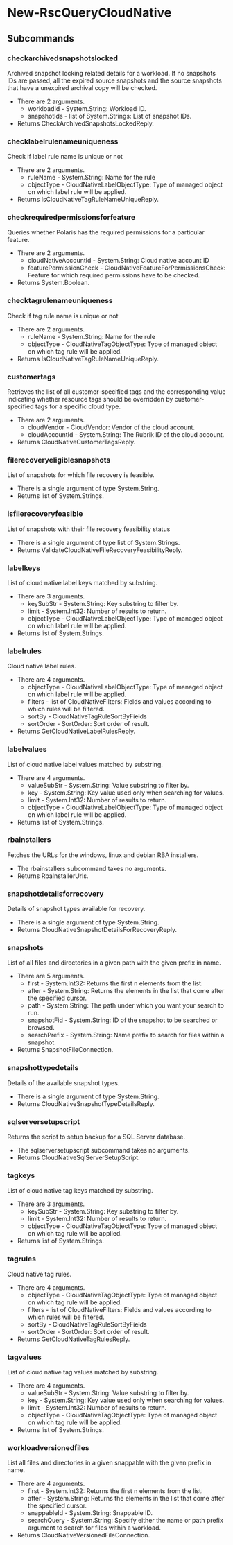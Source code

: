 # New-RscQueryCloudNative
## Subcommands
### checkarchivedsnapshotslocked
Archived snapshot locking related details for a workload. If no snapshots IDs are passed, all the expired source snapshots and the source snapshots that have a unexpired archival copy will be checked.

- There are 2 arguments.
    - workloadId - System.String: Workload ID.
    - snapshotIds - list of System.Strings: List of snapshot IDs.
- Returns CheckArchivedSnapshotsLockedReply.
### checklabelrulenameuniqueness
Check if label rule name is unique or not

- There are 2 arguments.
    - ruleName - System.String: Name for the rule
    - objectType - CloudNativeLabelObjectType: Type of managed object on which label rule will be applied.
- Returns IsCloudNativeTagRuleNameUniqueReply.
### checkrequiredpermissionsforfeature
Queries whether Polaris has the required permissions for a particular feature.

- There are 2 arguments.
    - cloudNativeAccountId - System.String: Cloud native account ID
    - featurePermissionCheck - CloudNativeFeatureForPermissionsCheck: Feature for which required permissions have to be checked.
- Returns System.Boolean.
### checktagrulenameuniqueness
Check if tag rule name is unique or not

- There are 2 arguments.
    - ruleName - System.String: Name for the rule
    - objectType - CloudNativeTagObjectType: Type of managed object on which tag rule will be applied.
- Returns IsCloudNativeTagRuleNameUniqueReply.
### customertags
Retrieves the list of all customer-specified tags and the corresponding value indicating whether resource tags should be overridden by customer-specified tags for a specific cloud type.

- There are 2 arguments.
    - cloudVendor - CloudVendor: Vendor of the cloud account.
    - cloudAccountId - System.String: The Rubrik ID of the cloud account.
- Returns CloudNativeCustomerTagsReply.
### filerecoveryeligiblesnapshots
List of snapshots for which file recovery is feasible.

- There is a single argument of type System.String.
- Returns list of System.Strings.
### isfilerecoveryfeasible
List of snapshots with their file recovery feasibility status

- There is a single argument of type list of System.Strings.
- Returns ValidateCloudNativeFileRecoveryFeasibilityReply.
### labelkeys
List of cloud native label keys matched by substring.

- There are 3 arguments.
    - keySubStr - System.String: Key substring to filter by.
    - limit - System.Int32: Number of results to return.
    - objectType - CloudNativeLabelObjectType: Type of managed object on which label rule will be applied.
- Returns list of System.Strings.
### labelrules
Cloud native label rules.

- There are 4 arguments.
    - objectType - CloudNativeLabelObjectType: Type of managed object on which label rule will be applied.
    - filters - list of CloudNativeFilters: Fields and values according to which rules will be filtered.
    - sortBy - CloudNativeTagRuleSortByFields
    - sortOrder - SortOrder: Sort order of result.
- Returns GetCloudNativeLabelRulesReply.
### labelvalues
List of cloud native label values matched by substring.

- There are 4 arguments.
    - valueSubStr - System.String: Value substring to filter by.
    - key - System.String: Key value used only when searching for values.
    - limit - System.Int32: Number of results to return.
    - objectType - CloudNativeLabelObjectType: Type of managed object on which label rule will be applied.
- Returns list of System.Strings.
### rbainstallers
Fetches the URLs for the windows, linux and debian RBA installers.

- The rbainstallers subcommand takes no arguments.
- Returns RbaInstallerUrls.
### snapshotdetailsforrecovery
Details of snapshot types available for recovery.

- There is a single argument of type System.String.
- Returns CloudNativeSnapshotDetailsForRecoveryReply.
### snapshots
List of all files and directories in a given path with the given prefix in name.

- There are 5 arguments.
    - first - System.Int32: Returns the first n elements from the list.
    - after - System.String: Returns the elements in the list that come after the specified cursor.
    - path - System.String: The path under which you want your search to run.
    - snapshotFid - System.String: ID of the snapshot to be searched or browsed.
    - searchPrefix - System.String: Name prefix to search for files within a snapshot.
- Returns SnapshotFileConnection.
### snapshottypedetails
Details of the available snapshot types.

- There is a single argument of type System.String.
- Returns CloudNativeSnapshotTypeDetailsReply.
### sqlserversetupscript
Returns the script to setup backup for a SQL Server database.

- The sqlserversetupscript subcommand takes no arguments.
- Returns CloudNativeSqlServerSetupScript.
### tagkeys
List of cloud native tag keys matched by substring.

- There are 3 arguments.
    - keySubStr - System.String: Key substring to filter by.
    - limit - System.Int32: Number of results to return.
    - objectType - CloudNativeTagObjectType: Type of managed object on which tag rule will be applied.
- Returns list of System.Strings.
### tagrules
Cloud native tag rules.

- There are 4 arguments.
    - objectType - CloudNativeTagObjectType: Type of managed object on which tag rule will be applied.
    - filters - list of CloudNativeFilters: Fields and values according to which rules will be filtered.
    - sortBy - CloudNativeTagRuleSortByFields
    - sortOrder - SortOrder: Sort order of result.
- Returns GetCloudNativeTagRulesReply.
### tagvalues
List of cloud native tag values matched by substring.

- There are 4 arguments.
    - valueSubStr - System.String: Value substring to filter by.
    - key - System.String: Key value used only when searching for values.
    - limit - System.Int32: Number of results to return.
    - objectType - CloudNativeTagObjectType: Type of managed object on which tag rule will be applied.
- Returns list of System.Strings.
### workloadversionedfiles
List all files and directories in a given snappable with the given prefix in name.

- There are 4 arguments.
    - first - System.Int32: Returns the first n elements from the list.
    - after - System.String: Returns the elements in the list that come after the specified cursor.
    - snappableId - System.String: Snappable ID.
    - searchQuery - System.String: Specify either the name or path prefix argument to search for files within a workload.
- Returns CloudNativeVersionedFileConnection.
